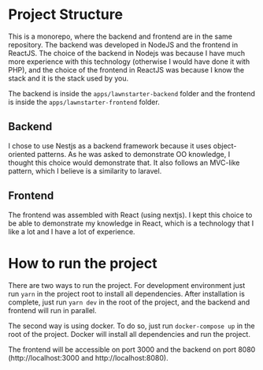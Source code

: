 # Project Structure

This is a monorepo, where the backend and frontend are in the same repository. The backend was developed in NodeJS and the frontend in ReactJS.
The choice of the backend in Nodejs was because I have much more experience with this technology (otherwise I would have done it with PHP), and the choice of the frontend in ReactJS was because I know the stack and it is the stack used by you.

The backend is inside the `apps/lawnstarter-backend` folder and the frontend is inside the `apps/lawnstarter-frontend` folder.

## Backend

I chose to use Nestjs as a backend framework because it uses object-oriented patterns. As he was asked to demonstrate OO knowledge, I thought this choice would demonstrate that. It also follows an MVC-like pattern, which I believe is a similarity to laravel.

## Frontend

The frontend was assembled with React (using nextjs). I kept this choice to be able to demonstrate my knowledge in React, which is a technology that I like a lot and I have a lot of experience.

# How to run the project

There are two ways to run the project. For development environment just run `yarn` in the project root to install all dependencies. After installation is complete, just run `yarn dev` in the root of the project, and the backend and frontend will run in parallel.

The second way is using docker. To do so, just run `docker-compose up` in the root of the project. Docker will install all dependencies and run the project.

The frontend will be accessible on port 3000 and the backend on port 8080 (http://localhost:3000 and http://localhost:8080).
